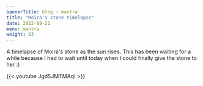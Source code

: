 ```yaml
---
bannerTitle: blog - mantra
title: "Moira's stone timelapse"
date: 2022-09-21
menu: mantra
weight: 63
---
```


A timelapse of Moira's stone as the sun rises. This has been waiting for a
while because I had to wait until today when I could finally give the stone to
her :)

{{< youtube Jgd5JMTMAqI >}}
